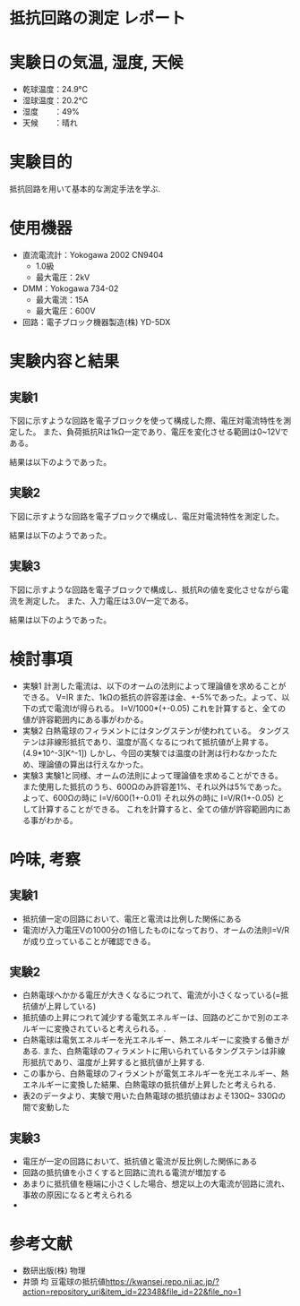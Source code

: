 # 抵抗回路の測定 レポート

# 実験日の気温, 湿度, 天候
  * 乾球温度：24.9°C
  * 湿球温度：20.2°C
  * 湿度　　：49%
  * 天候　　：晴れ

# 実験目的
  抵抗回路を用いて基本的な測定手法を学ぶ.

# 使用機器
  * 直流電流計：Yokogawa 2002 CN9404
    * 1.0級
    * 最大電圧：2kV
  * DMM：Yokogawa 734-02
    * 最大電流：15A
    * 最大電圧：600V
  * 回路：電子ブロック機器製造(株) YD-5DX

# 実験内容と結果
## 実験1
  下図に示すような回路を電子ブロックを使って構成した際、電圧対電流特性を測定した。
  また、負荷抵抗Rは1kΩ一定であり、電圧を変化させる範囲は0~12Vである。

  結果は以下のようであった。

## 実験2
  下図に示すような回路を電子ブロックで構成し、電圧対電流特性を測定した。

  結果は以下のようであった。

## 実験3
  下図に示すような回路を電子ブロックで構成し、抵抗Rの値を変化させながら電流を測定した。
  また、入力電圧は3.0V一定である。

  結果は以下のようであった。


# 検討事項
  * 実験1
    計測した電流は、以下のオームの法則によって理論値を求めることができる。
      V=IR
    また、1kΩの抵抗の許容差は金、+-5%であった。よって、以下の式で電流Iが得られる。
      I=V/1000*(+-0.05)
    これを計算すると、全ての値が許容範囲内にある事がわかる。
  * 実験2
    白熱電球のフィラメントにはタングステンが使われている。
    タングステンは非線形抵抗であり、温度が高くなるにつれて抵抗値が上昇する。(4.9*10^-3[K^-1])
    しかし、今回の実験では温度の計測は行わなかったため、理論値の算出は行えなかった。
  * 実験3
    実験1と同様、オームの法則によって理論値を求めることができる。
    また使用した抵抗のうち、600Ωのみ許容差1%、それ以外は5%であった。
    よって、600Ωの時に
      I=V/600(1+-0.01)
    それ以外の時に
      I=V/R(1+-0.05)
    として計算することができる。
    これを計算すると、全ての値が許容範囲内にある事がわかる。

# 吟味, 考察
## 実験1
  * 抵抗値一定の回路において、電圧と電流は比例した関係にある
  * 電流Iが入力電圧Vの1000分の1倍したものになっており、オームの法則I=V/Rが成り立っていることが確認できる。

## 実験2
  * 白熱電球へかかる電圧が大きくなるにつれて、電流が小さくなっている(=抵抗値が上昇している)
  * 抵抗値の上昇につれて減少する電気エネルギーは、回路のどこかで別のエネルギーに変換されていると考えられる。. 
  * 白熱電球は電気エネルギーを光エネルギー、熱エネルギーに変換する働きがある.
    また、白熱電球のフィラメントに用いられているタングステンは非線形抵抗であり、温度が上昇すると抵抗値が上昇する. 
  * この事から、白熱電球のフィラメントが電気エネルギーを光エネルギー、熱エネルギーに変換した結果、白熱電球の抵抗値が上昇したと考えられる.
  * 表2のデータより、実験で用いた白熱電球の抵抗値はおよそ130Ω~ 330Ωの間で変動した

## 実験3
  * 電圧が一定の回路において、抵抗値と電流が反比例した関係にある
  * 回路の抵抗値を小さくすると回路に流れる電流が増加する
  * あまりに抵抗値を極端に小さくした場合、想定以上の大電流が回路に流れ、事故の原因になると考えられる
  * 

# 参考文献
  * 数研出版(株) 物理
  * 井頭 均 豆電球の抵抗値<https://kwansei.repo.nii.ac.jp/?action=repository_uri&item_id=22348&file_id=22&file_no=1>
